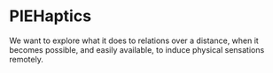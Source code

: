 # PIEHaptics
We want to explore what it does to relations over a distance, when it becomes possible, and easily available, to induce physical sensations remotely.
